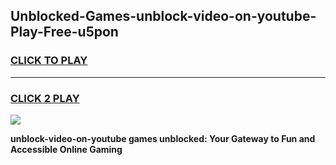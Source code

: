 
## Unblocked-Games-unblock-video-on-youtube-Play-Free-u5pon
<h3>
<a href="https://premium76.site?title=unblock-video-on-youtube&ref=21A">CLICK TO PLAY</a></h3>
<hr>

<h3>
<a href="https://premium76.site?title=unblock-video-on-youtube&ref=21A">CLICK 2 PLAY</a>
  
</h3>

<a href="https://premium76.site?title=unblock-video-on-youtube&ref=21A"><img src="https://clearcache.store/games.png"></a>


**unblock-video-on-youtube games unblocked: Your Gateway to Fun and Accessible Online Gaming**
